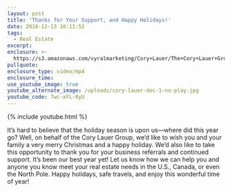 ```yaml
---
layout: post
title: 'Thanks for Your Support, and Happy Holidays!'
date: 2018-12-13 16:11:52
tags:
  - Real Estate
excerpt:
enclosure: >-
  https://s3.amazonaws.com/vyralmarketing/Cory+Lauer/The+Cory+Lauer+Group-+Thanks+for+Your+Support%2C+and+Happy+Holidays!.mp4
pullquote:
enclosure_type: video/mp4
enclosure_time:
use_youtube_image: true
youtube_alternate_image: /uploads/cory-lauer-dec-1-no-play.jpg
youtube_code: 7wc-xFL-0yU
---
```


{% include youtube.html %}

It’s hard to believe that the holiday season is upon us—where did this year go? Well, on behalf of the Cory Lauer Group, we’d like to wish you and your family a very merry Christmas and a happy holiday. We’d also like to take this opportunity to thank you for your business referrals and continued support. It’s been our best year yet! Let us know how we can help you and anyone you know meet your real estate needs in the U.S., Canada, or even the North Pole. Happy holidays, safe travels, and enjoy this wonderful time of year!